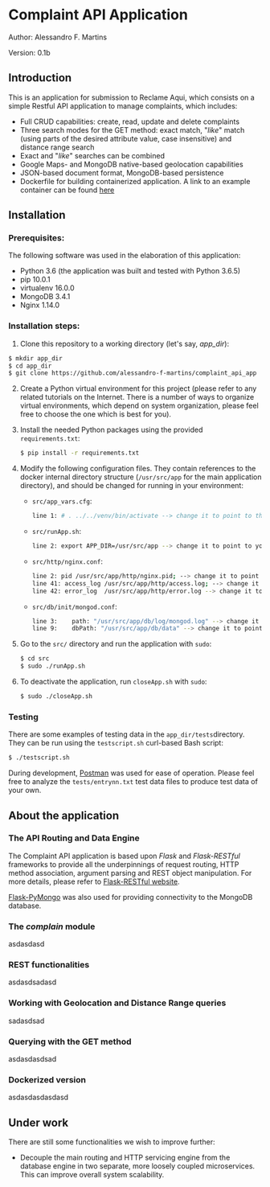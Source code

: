# Complaint API Application

Author: Alessandro F. Martins

Version: 0.1b 

## Introduction

This is an application for submission to Reclame Aqui, which consists on a simple Restful API application to manage complaints, which includes:

- Full CRUD capabilities: create, read, update and delete complaints
- Three search modes for the GET method: exact match, "*like*" match (using parts of the desired attribute value, case insensitive) and distance range search
- Exact and "*like*" searches can be combined 
- Google Maps- and MongoDB native-based geolocation capabilities
- JSON-based document format, MongoDB-based persistence
- Dockerfile for building containerized application. A link to an example container can be found [here][docker_link]



## Installation

### Prerequisites:

The following software was used in the elaboration of this application: 

- Python 3.6 (the application was built and tested with Python 3.6.5)
- pip 10.0.1
- virtualenv 16.0.0
- MongoDB 3.4.1
- Nginx 1.14.0

### Installation steps:

1. Clone this repository to a working directory (let's say, _app_dir_):  

  ```bash
  $ mkdir app_dir
  $ cd app_dir
  $ git clone https://github.com/alessandro-f-martins/complaint_api_app .
  ```

2. Create a Python virtual environment for this project (please refer to any related tutorials on the Internet. There is a number of ways to organize virtual environments, which depend on system organization, please feel free to choose the one which is best for you).

3. Install the needed Python packages using the provided `requirements.txt`:

   ```bash
   $ pip install -r requirements.txt
   ```

4. Modify the following configuration files. They contain references to the docker internal directory structure (`/usr/src/app` for the main application directory), and should be changed for running in your environment:

   - `src/app_vars.cfg`:
     ```bash
     line 1: # . ../../venv/bin/activate --> change it to point to the 'activate' script of your virtual environment 
     ```
   - `src/runApp.sh`:
     ```bash
     line 2: export APP_DIR=/usr/src/app --> change it to point to your app_dir
     ```
   - `src/http/nginx.conf`:
     ```bash
     line 2: pid /usr/src/app/http/nginx.pid; --> change it to point to your app_dir
     line 41: access_log /usr/src/app/http/access.log; --> change it to point to your app_dir
     line 42: error_log  /usr/src/app/http/error.log --> change it to point to your app_dir
     ```
   - `src/db/init/mongod.conf`:
     ```bash
     line 3:    path: "/usr/src/app/db/log/mongod.log" --> change it to point to your app_dir
     line 9:    dbPath: "/usr/src/app/db/data" --> change it to point to your app_dir
     ```

5. Go to the `src/` directory and run the application with `sudo`:
   ```bash
   $ cd src
   $ sudo ./runApp.sh
   ```
6. To deactivate the application, run `closeApp.sh` with `sudo`:
   ```bash
   $ sudo ./closeApp.sh
   ```

### Testing

There are some examples of testing data in the `app_dir/tests`directory. They can be run using the `testscript.sh` curl-based Bash script:  
```bash
$ ./testscript.sh
```
During development, [Postman][postman_link] was used for ease of operation. Please feel free to analyze the `tests/entrynn.txt` test data files to produce test data of your own.



## About the application  

### The API Routing and Data Engine

The Complaint API application is based upon *Flask* and *Flask-RESTful* frameworks to provide all the underpinnings of request routing, HTTP method association, argument parsing and REST object manipulation. For more details, please refer to [Flask-RESTful website][flask-restful_link].

[Flask-PyMongo][flask-pymongo_link] was also used for providing connectivity to the MongoDB database.

### The *complain* module

asdasdasd

### REST functionalities

asdasdsadasd

### Working with Geolocation and Distance Range queries

sadasdsad

### Querying with the GET method

asdasdasdsad

### Dockerized version

asdasdasdasdasd



## Under work

There are still some functionalities we wish to improve further:

- Decouple the main routing and HTTP servicing engine from the database engine in two separate, more loosely coupled microservices. This can improve overall system scalability. 




[docker_link]:http://hub.docker.com/afmartins/xxx
[github_link]:https://github.com/alessandro-f-martins/complaint_api_app
[postman_link]:https://www.getpostman.com/apps
[flask-restful_link]:https://flask-restful.readthedocs.io/en/latest/
[flask-pymongo_link]:http://flask-pymongo.readthedocs.io/en/latest/